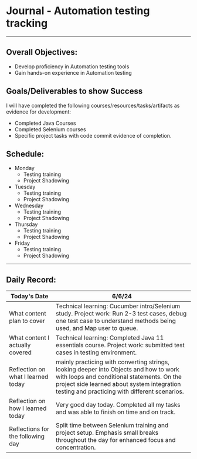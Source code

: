 # Journal - Automation testing tracking

---

## Overall Objectives:

[//]: # (The example\(s\) below should be specifics of the content that you plan on covering over the course of the 2 week learning period.  Additionally, they should be based directly on feedback from your manager.)
- Develop proficiency in Automation testing tools
- Gain hands-on experience in Automation testing

## Goals/Deliverables to show Success
I will have completed the following courses/resources/tasks/artifacts as evidence for development:

[//]: # (The example\(s\) below are EXHAUSTIVE, and should be attinable within the scope of the two weeks. You can have stretch goals if you like, but be reasonable with yourself in terms of what is a fair workload)
- Completed Java Courses
- Completed Selenium courses
- Specific project tasks with code commit evidence of completion.

## Schedule:

[//]: # (Complete this outline to show what you plan on covering each day - remember however, that this will likely change depending on your pprogress.  That is fine - just update it when you need to!)

- Monday
    - Testing training
    - Project Shadowing
- Tuesday
    - Testing training
    - Project Shadowing
- Wednesday
    - Testing training
    - Project Shadowing
- Thursday
    - Testing training
    - Project Shadowing
- Friday
    - Testing training
    - Project Shadowing

--- 
## Daily Record:
[//]: # (You’ll make one of these each day - just copy, paste, and edit the entry, keeping the most recent post at the top of this page. 
This reflection is what you’ll use to share out each day at standup.  
Remember however, that it is a guide only, and should be used accordingly.)

[//]: # (***Lastly, please remember that this daily record is for you.  
While your coaches will use it as a soft point of accountability, 
you should use it only as much as it supports your reflections in learning.
Sentences, bullet points, paragraphs, copy and pastes are welcome!***)

| Today's Date  | 6/6/24                                                                                                                                                                                                                              | 
|---|-------------------------------------------------------------------------------------------------------------------------------------------------------------------------------------------------------------------------------------|
| What content plan to cover  | Technical learning: Cucumber intro/Selenium study.  Project work: Run 2-3 test cases, debug one test case to understand methods being used, and Map user to queue.                                                                  |   
| What content I actually covered | Technical learning: Completed Java 11 essentials course. Project work: submitted test cases in testing environment.                                                                                                                 |  
| Reflection on what I learned today | mainly practicing with converting strings, looking deeper into Objects and how to work with loops and conditional statements. On the project side learned about system integration testing and practicing with different scenarios. |   
| Reflection on how I learned today | Very good day today. Completed all my tasks and was able to finish on time and on track.                                                                                                                                            |
| Reflections for the following day| Split time between Selenium training and project setup. Emphasis small breaks throughout the day for enhanced focus and concentration.                                                                                              